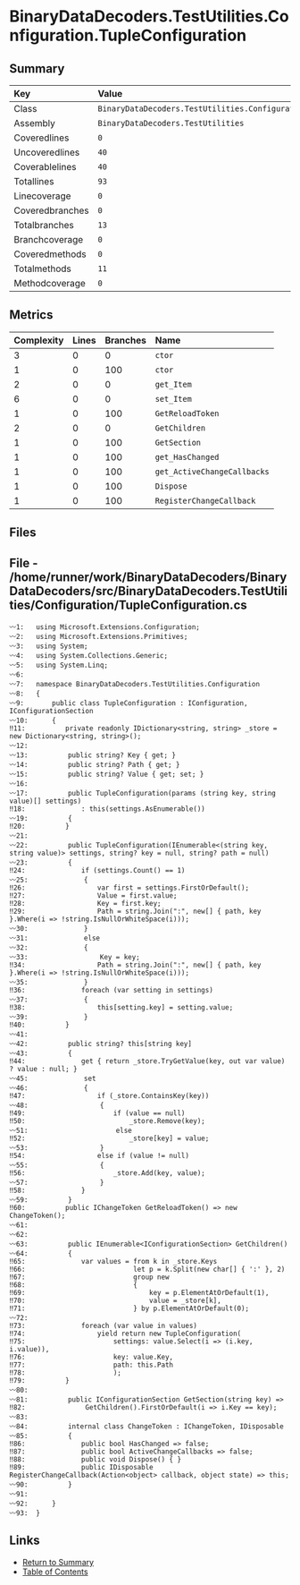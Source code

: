 ﻿# BinaryDataDecoders.TestUtilities.Configuration.TupleConfiguration

## Summary

| Key             | Value                                                               |
| :-------------- | :------------------------------------------------------------------ |
| Class           | `BinaryDataDecoders.TestUtilities.Configuration.TupleConfiguration` |
| Assembly        | `BinaryDataDecoders.TestUtilities`                                  |
| Coveredlines    | `0`                                                                 |
| Uncoveredlines  | `40`                                                                |
| Coverablelines  | `40`                                                                |
| Totallines      | `93`                                                                |
| Linecoverage    | `0`                                                                 |
| Coveredbranches | `0`                                                                 |
| Totalbranches   | `13`                                                                |
| Branchcoverage  | `0`                                                                 |
| Coveredmethods  | `0`                                                                 |
| Totalmethods    | `11`                                                                |
| Methodcoverage  | `0`                                                                 |

## Metrics

| Complexity | Lines | Branches | Name                        |
| :--------- | :---- | :------- | :-------------------------- |
| 3          | 0     | 0        | `ctor`                      |
| 1          | 0     | 100      | `ctor`                      |
| 2          | 0     | 0        | `get_Item`                  |
| 6          | 0     | 0        | `set_Item`                  |
| 1          | 0     | 100      | `GetReloadToken`            |
| 2          | 0     | 0        | `GetChildren`               |
| 1          | 0     | 100      | `GetSection`                |
| 1          | 0     | 100      | `get_HasChanged`            |
| 1          | 0     | 100      | `get_ActiveChangeCallbacks` |
| 1          | 0     | 100      | `Dispose`                   |
| 1          | 0     | 100      | `RegisterChangeCallback`    |

## Files

## File - /home/runner/work/BinaryDataDecoders/BinaryDataDecoders/src/BinaryDataDecoders.TestUtilities/Configuration/TupleConfiguration.cs

```CSharp
〰1:   using Microsoft.Extensions.Configuration;
〰2:   using Microsoft.Extensions.Primitives;
〰3:   using System;
〰4:   using System.Collections.Generic;
〰5:   using System.Linq;
〰6:   
〰7:   namespace BinaryDataDecoders.TestUtilities.Configuration
〰8:   {
〰9:       public class TupleConfiguration : IConfiguration, IConfigurationSection
〰10:      {
‼11:          private readonly IDictionary<string, string> _store = new Dictionary<string, string>();
〰12:  
〰13:          public string? Key { get; }
〰14:          public string? Path { get; }
〰15:          public string? Value { get; set; }
〰16:  
〰17:          public TupleConfiguration(params (string key, string value)[] settings)
‼18:              : this(settings.AsEnumerable())
〰19:          {
‼20:          }
〰21:  
〰22:          public TupleConfiguration(IEnumerable<(string key, string value)> settings, string? key = null, string? path = null)
〰23:          {
‼24:              if (settings.Count() == 1)
〰25:              {
‼26:                  var first = settings.FirstOrDefault();
‼27:                  Value = first.value;
‼28:                  Key = first.key;
‼29:                  Path = string.Join(":", new[] { path, key }.Where(i => !string.IsNullOrWhiteSpace(i)));
〰30:              }
〰31:              else
〰32:              {
〰33:                  Key = key;
‼34:                  Path = string.Join(":", new[] { path, key }.Where(i => !string.IsNullOrWhiteSpace(i)));
〰35:              }
‼36:              foreach (var setting in settings)
〰37:              {
‼38:                  this[setting.key] = setting.value;
〰39:              }
‼40:          }
〰41:  
〰42:          public string? this[string key]
〰43:          {
‼44:              get { return _store.TryGetValue(key, out var value) ? value : null; }
〰45:              set
〰46:              {
‼47:                  if (_store.ContainsKey(key))
〰48:                  {
‼49:                      if (value == null)
‼50:                          _store.Remove(key);
〰51:                      else
‼52:                          _store[key] = value;
〰53:                  }
‼54:                  else if (value != null)
〰55:                  {
‼56:                      _store.Add(key, value);
〰57:                  }
‼58:              }
〰59:          }
‼60:          public IChangeToken GetReloadToken() => new ChangeToken();
〰61:  
〰62:  
〰63:          public IEnumerable<IConfigurationSection> GetChildren()
〰64:          {
‼65:              var values = from k in _store.Keys
‼66:                           let p = k.Split(new char[] { ':' }, 2)
‼67:                           group new
‼68:                           {
‼69:                               key = p.ElementAtOrDefault(1),
‼70:                               value = _store[k],
‼71:                           } by p.ElementAtOrDefault(0);
〰72:  
‼73:              foreach (var value in values)
‼74:                  yield return new TupleConfiguration(
‼75:                      settings: value.Select(i => (i.key, i.value)),
‼76:                      key: value.Key,
‼77:                      path: this.Path
‼78:                      );
‼79:          }
〰80:  
〰81:          public IConfigurationSection GetSection(string key) =>
‼82:               GetChildren().FirstOrDefault(i => i.Key == key);
〰83:  
〰84:          internal class ChangeToken : IChangeToken, IDisposable
〰85:          {
‼86:              public bool HasChanged => false;
‼87:              public bool ActiveChangeCallbacks => false;
‼88:              public void Dispose() { }
‼89:              public IDisposable RegisterChangeCallback(Action<object> callback, object state) => this;
〰90:          }
〰91:  
〰92:      }
〰93:  }
```

## Links

* [Return to Summary](Summary.md)
* [Table of Contents](../TOC.md)

